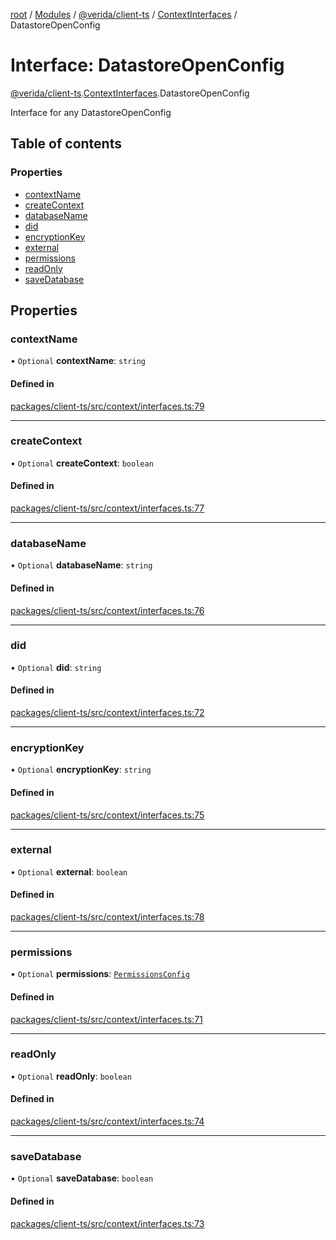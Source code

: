 [root](../README.md) / [Modules](../modules.md) / [@verida/client-ts](../modules/verida_client_ts.md) / [ContextInterfaces](../modules/verida_client_ts.ContextInterfaces.md) / DatastoreOpenConfig

# Interface: DatastoreOpenConfig

[@verida/client-ts](../modules/verida_client_ts.md).[ContextInterfaces](../modules/verida_client_ts.ContextInterfaces.md).DatastoreOpenConfig

Interface for any DatastoreOpenConfig

## Table of contents

### Properties

- [contextName](verida_client_ts.ContextInterfaces.DatastoreOpenConfig.md#contextname)
- [createContext](verida_client_ts.ContextInterfaces.DatastoreOpenConfig.md#createcontext)
- [databaseName](verida_client_ts.ContextInterfaces.DatastoreOpenConfig.md#databasename)
- [did](verida_client_ts.ContextInterfaces.DatastoreOpenConfig.md#did)
- [encryptionKey](verida_client_ts.ContextInterfaces.DatastoreOpenConfig.md#encryptionkey)
- [external](verida_client_ts.ContextInterfaces.DatastoreOpenConfig.md#external)
- [permissions](verida_client_ts.ContextInterfaces.DatastoreOpenConfig.md#permissions)
- [readOnly](verida_client_ts.ContextInterfaces.DatastoreOpenConfig.md#readonly)
- [saveDatabase](verida_client_ts.ContextInterfaces.DatastoreOpenConfig.md#savedatabase)

## Properties

### contextName

• `Optional` **contextName**: `string`

#### Defined in

[packages/client-ts/src/context/interfaces.ts:79](https://github.com/verida/verida-js/blob/c03b336/packages/client-ts/src/context/interfaces.ts#L79)

___

### createContext

• `Optional` **createContext**: `boolean`

#### Defined in

[packages/client-ts/src/context/interfaces.ts:77](https://github.com/verida/verida-js/blob/c03b336/packages/client-ts/src/context/interfaces.ts#L77)

___

### databaseName

• `Optional` **databaseName**: `string`

#### Defined in

[packages/client-ts/src/context/interfaces.ts:76](https://github.com/verida/verida-js/blob/c03b336/packages/client-ts/src/context/interfaces.ts#L76)

___

### did

• `Optional` **did**: `string`

#### Defined in

[packages/client-ts/src/context/interfaces.ts:72](https://github.com/verida/verida-js/blob/c03b336/packages/client-ts/src/context/interfaces.ts#L72)

___

### encryptionKey

• `Optional` **encryptionKey**: `string`

#### Defined in

[packages/client-ts/src/context/interfaces.ts:75](https://github.com/verida/verida-js/blob/c03b336/packages/client-ts/src/context/interfaces.ts#L75)

___

### external

• `Optional` **external**: `boolean`

#### Defined in

[packages/client-ts/src/context/interfaces.ts:78](https://github.com/verida/verida-js/blob/c03b336/packages/client-ts/src/context/interfaces.ts#L78)

___

### permissions

• `Optional` **permissions**: [`PermissionsConfig`](verida_client_ts.ContextInterfaces.PermissionsConfig.md)

#### Defined in

[packages/client-ts/src/context/interfaces.ts:71](https://github.com/verida/verida-js/blob/c03b336/packages/client-ts/src/context/interfaces.ts#L71)

___

### readOnly

• `Optional` **readOnly**: `boolean`

#### Defined in

[packages/client-ts/src/context/interfaces.ts:74](https://github.com/verida/verida-js/blob/c03b336/packages/client-ts/src/context/interfaces.ts#L74)

___

### saveDatabase

• `Optional` **saveDatabase**: `boolean`

#### Defined in

[packages/client-ts/src/context/interfaces.ts:73](https://github.com/verida/verida-js/blob/c03b336/packages/client-ts/src/context/interfaces.ts#L73)
